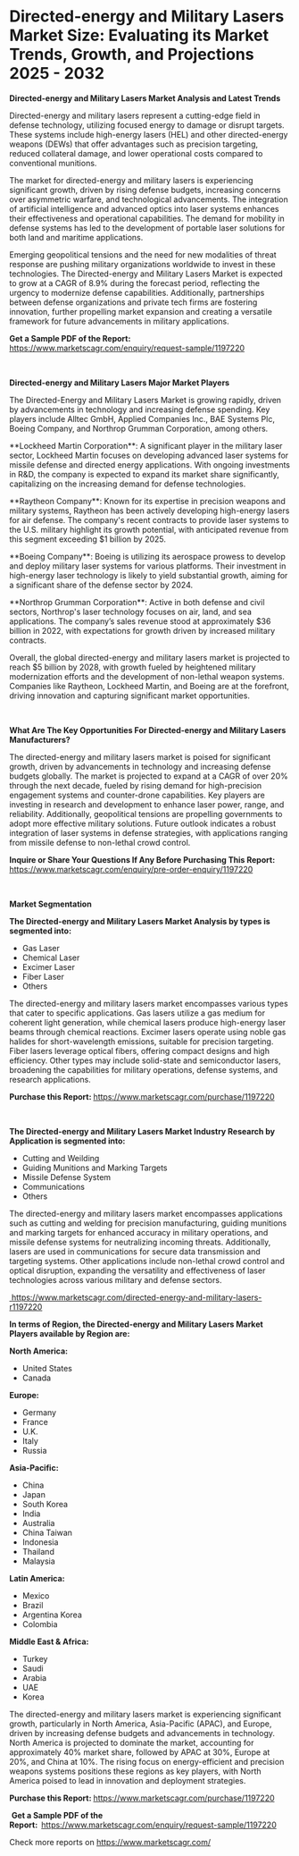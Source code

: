 <p><h1>Directed-energy and Military Lasers Market Size: Evaluating its Market Trends, Growth, and Projections 2025 - 2032</h1></p><p><strong>Directed-energy and Military Lasers Market Analysis and Latest Trends</strong></p>
<p><p>Directed-energy and military lasers represent a cutting-edge field in defense technology, utilizing focused energy to damage or disrupt targets. These systems include high-energy lasers (HEL) and other directed-energy weapons (DEWs) that offer advantages such as precision targeting, reduced collateral damage, and lower operational costs compared to conventional munitions.</p><p>The market for directed-energy and military lasers is experiencing significant growth, driven by rising defense budgets, increasing concerns over asymmetric warfare, and technological advancements. The integration of artificial intelligence and advanced optics into laser systems enhances their effectiveness and operational capabilities. The demand for mobility in defense systems has led to the development of portable laser solutions for both land and maritime applications.</p><p>Emerging geopolitical tensions and the need for new modalities of threat response are pushing military organizations worldwide to invest in these technologies. The Directed-energy and Military Lasers Market is expected to grow at a CAGR of 8.9% during the forecast period, reflecting the urgency to modernize defense capabilities. Additionally, partnerships between defense organizations and private tech firms are fostering innovation, further propelling market expansion and creating a versatile framework for future advancements in military applications.</p></p>
<p><strong>Get a Sample PDF of the Report:&nbsp;</strong> <a href="https://www.marketscagr.com/enquiry/request-sample/1197220?utm_campaign=2483&utm_medium=2&utm_source=Github&utm_content=ia&utm_term=12042025&utm_id=directed-energy-and-military-lasers">https://www.marketscagr.com/enquiry/request-sample/1197220</a></p>
<p>&nbsp;</p>
<p><strong>Directed-energy and Military Lasers Major Market Players</strong></p>
<p><p>The Directed-Energy and Military Lasers Market is growing rapidly, driven by advancements in technology and increasing defense spending. Key players include Alltec GmbH, Applied Companies Inc., BAE Systems Plc, Boeing Company, and Northrop Grumman Corporation, among others. </p><p>**Lockheed Martin Corporation**: A significant player in the military laser sector, Lockheed Martin focuses on developing advanced laser systems for missile defense and directed energy applications. With ongoing investments in R&D, the company is expected to expand its market share significantly, capitalizing on the increasing demand for defense technologies.</p><p>**Raytheon Company**: Known for its expertise in precision weapons and military systems, Raytheon has been actively developing high-energy lasers for air defense. The company's recent contracts to provide laser systems to the U.S. military highlight its growth potential, with anticipated revenue from this segment exceeding $1 billion by 2025.</p><p>**Boeing Company**: Boeing is utilizing its aerospace prowess to develop and deploy military laser systems for various platforms. Their investment in high-energy laser technology is likely to yield substantial growth, aiming for a significant share of the defense sector by 2024.</p><p>**Northrop Grumman Corporation**: Active in both defense and civil sectors, Northrop's laser technology focuses on air, land, and sea applications. The company’s sales revenue stood at approximately $36 billion in 2022, with expectations for growth driven by increased military contracts.</p><p>Overall, the global directed-energy and military lasers market is projected to reach $5 billion by 2028, with growth fueled by heightened military modernization efforts and the development of non-lethal weapon systems. Companies like Raytheon, Lockheed Martin, and Boeing are at the forefront, driving innovation and capturing significant market opportunities.</p></p>
<p>&nbsp;</p>
<p><strong>What Are The Key Opportunities For Directed-energy and Military Lasers Manufacturers?</strong></p>
<p><p>The directed-energy and military lasers market is poised for significant growth, driven by advancements in technology and increasing defense budgets globally. The market is projected to expand at a CAGR of over 20% through the next decade, fueled by rising demand for high-precision engagement systems and counter-drone capabilities. Key players are investing in research and development to enhance laser power, range, and reliability. Additionally, geopolitical tensions are propelling governments to adopt more effective military solutions. Future outlook indicates a robust integration of laser systems in defense strategies, with applications ranging from missile defense to non-lethal crowd control.</p></p>
<p><strong>Inquire or Share Your Questions If Any Before Purchasing This Report:</strong> <a href="https://www.marketscagr.com/enquiry/pre-order-enquiry/1197220?utm_campaign=2483&utm_medium=2&utm_source=Github&utm_content=ia&utm_term=12042025&utm_id=directed-energy-and-military-lasers">https://www.marketscagr.com/enquiry/pre-order-enquiry/1197220</a></p>
<p>&nbsp;</p>
<p><strong>Market Segmentation</strong></p>
<p><strong>The Directed-energy and Military Lasers Market Analysis by types is segmented into:</strong></p>
<p><ul><li>Gas Laser</li><li>Chemical Laser</li><li>Excimer Laser</li><li>Fiber Laser</li><li>Others</li></ul></p>
<p><p>The directed-energy and military lasers market encompasses various types that cater to specific applications. Gas lasers utilize a gas medium for coherent light generation, while chemical lasers produce high-energy laser beams through chemical reactions. Excimer lasers operate using noble gas halides for short-wavelength emissions, suitable for precision targeting. Fiber lasers leverage optical fibers, offering compact designs and high efficiency. Other types may include solid-state and semiconductor lasers, broadening the capabilities for military operations, defense systems, and research applications.</p></p>
<p><strong>Purchase this Report:&nbsp;</strong><a href="https://www.marketscagr.com/purchase/1197220?utm_campaign=2483&utm_medium=2&utm_source=Github&utm_content=ia&utm_term=12042025&utm_id=directed-energy-and-military-lasers">https://www.marketscagr.com/purchase/1197220</a></p>
<p>&nbsp;</p>
<p><strong>The Directed-energy and Military Lasers Market Industry Research by Application is segmented into:</strong></p>
<p><ul><li>Cutting and Weilding</li><li>Guiding Munitions and Marking Targets</li><li>Missile Defense System</li><li>Communications</li><li>Others</li></ul></p>
<p><p>The directed-energy and military lasers market encompasses applications such as cutting and welding for precision manufacturing, guiding munitions and marking targets for enhanced accuracy in military operations, and missile defense systems for neutralizing incoming threats. Additionally, lasers are used in communications for secure data transmission and targeting systems. Other applications include non-lethal crowd control and optical disruption, expanding the versatility and effectiveness of laser technologies across various military and defense sectors.</p></p>
<p><a href="https://www.marketscagr.com/directed-energy-and-military-lasers-r1197220?utm_campaign=2483&utm_medium=2&utm_source=Github&utm_content=ia&utm_term=12042025&utm_id=directed-energy-and-military-lasers">&nbsp;https://www.marketscagr.com/directed-energy-and-military-lasers-r1197220</a></p>
<p><strong>In terms of Region, the Directed-energy and Military Lasers Market Players available by Region are:</strong></p>
<p>
    <p> <strong> North America: </strong>
        <ul>
            <li>United States</li>
            <li>Canada</li>
        </ul>
        </p> 
    <p> <strong> Europe: </strong>
        <ul>
            <li>Germany</li>
            <li>France</li>
            <li>U.K.</li>
            <li>Italy</li>
            <li>Russia</li>
        </ul>
        </p> 
    <p> <strong> Asia-Pacific: </strong>
        <ul>
            <li>China</li>
            <li>Japan</li>
            <li>South Korea</li>
            <li>India</li>
            <li>Australia</li>
            <li>China Taiwan</li>
            <li>Indonesia</li>
            <li>Thailand</li>
            <li>Malaysia</li>
        </ul>
        </p> 
    <p> <strong> Latin America: </strong>
        <ul>
            <li>Mexico</li>
            <li>Brazil</li>
            <li>Argentina Korea</li>
            <li>Colombia</li>
        </ul>
        </p> 
    <p> <strong> Middle East & Africa: </strong>
        <ul>
            <li>Turkey</li>
            <li>Saudi</li>
            <li>Arabia</li>
            <li>UAE</li>
            <li>Korea</li>
        </ul>
    </p>
    </p>
<p><p>The directed-energy and military lasers market is experiencing significant growth, particularly in North America, Asia-Pacific (APAC), and Europe, driven by increasing defense budgets and advancements in technology. North America is projected to dominate the market, accounting for approximately 40% market share, followed by APAC at 30%, Europe at 20%, and China at 10%. The rising focus on energy-efficient and precision weapons systems positions these regions as key players, with North America poised to lead in innovation and deployment strategies.</p></p>
<p><strong>Purchase this Report: </strong><a href="https://www.marketscagr.com/purchase/1197220?utm_campaign=2483&utm_medium=2&utm_source=Github&utm_content=ia&utm_term=12042025&utm_id=directed-energy-and-military-lasers">https://www.marketscagr.com/purchase/1197220</a></p>
<p>&nbsp;<strong>Get a Sample PDF of the Report:&nbsp;&nbsp;</strong><a href="https://www.marketscagr.com/enquiry/request-sample/1197220?utm_campaign=2483&utm_medium=2&utm_source=Github&utm_content=ia&utm_term=12042025&utm_id=directed-energy-and-military-lasers">https://www.marketscagr.com/enquiry/request-sample/1197220</a></p>
<p><strong></strong></p>
<p>Check more reports on <a href="https://www.marketscagr.com/?utm_campaign=2483&utm_medium=2&utm_source=Github&utm_content=ia&utm_term=12042025&utm_id=directed-energy-and-military-lasers">https://www.marketscagr.com/</a></p>
